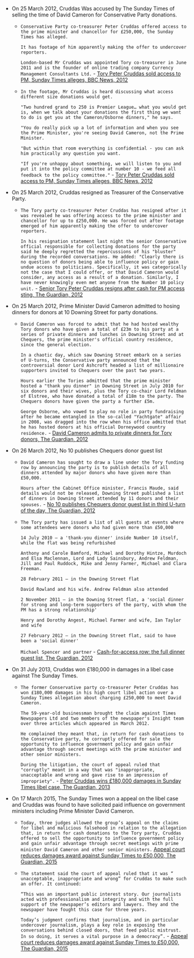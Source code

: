 - On 25 March 2012, Cruddas Was accused by The Sunday Times of selling the time of David Cameron for Conservative Party donations.
    - `Conservative Party co-treasurer Peter Cruddas offered access to the prime minister and chancellor for £250,000, the Sunday Times has alleged.`
      
      `It has footage of him apparently making the offer to undercover reporters.`
      
      `London-based Mr Cruddas was appointed Tory co-treasurer in June 2011 and is the founder of online trading company Currency Management Consultants Ltd.` - [Tory Peter Cruddas sold access to PM, Sunday Times alleges, BBC News, 2012](https://www.bbc.co.uk/news/uk-politics-17501618)
    - `In the footage, Mr Cruddas is heard discussing what access different size donations would get.`
      
      `"Two hundred grand to 250 is Premier League… what you would get is, when we talk about your donations the first thing we want to do is get you at the Cameron/Osborne dinners," he says.`
      
      `"You do really pick up a lot of information and when you see the Prime Minister, you're seeing David Cameron, not the Prime Minister.`
      
      `"But within that room everything is confidential - you can ask him practically any question you want.`
      
      `"If you're unhappy about something, we will listen to you and put it into the policy committee at number 10 - we feed all feedback to the policy committee."` - [Tory Peter Cruddas sold access to PM, Sunday Times alleges, BBC News, 2012](https://www.bbc.co.uk/news/uk-politics-17501618)    
- On 25 March 2012, Cruddas resigned as Treasurer of the Conservative Party.
    - `The Tory party co-treasurer Peter Cruddas has resigned after it was revealed he was offering access to the prime minister and chancellor for up to £250,000. He was forced out after footage emerged of him apparently making the offer to undercover reporters.`
      
      `In his resignation statement last night the senior Conservative official responsible for collecting donations for the party said he deeply regretted the repercussions of his "bluster" during the recorded conversations. He added: "Clearly there is no question of donors being able to influence policy or gain undue access to politicians. Specifically, it was categorically not the case that I could offer, or that David Cameron would consider, any access as a result of a donation. Similarly, I have never knowingly even met anyone from the Number 10 policy unit.` - [Senior Tory Peter Cruddas resigns after cash for PM access sting, The Guardian, 2012](https://www.theguardian.com/politics/2012/mar/25/peter-cruddas-resigns-cash-access)
- On 25 March 2012, Prime Minister David Cameron admitted to hosing dinners for donors at 10 Downing Street for party donations.
    - `David Cameron was forced to admit that he had hosted wealthy Tory donors who have given a total of £23m to his party at a series of private dinners and lunches in Downing Street and at Chequers, the prime minister's official country residence, since the general election.`
      
      `In a chaotic day, which saw Downing Street embark on a series of U-turns, the Conservative party announced that the controversial donor Lord Ashcroft headed a list of millionaire supporters invited to Chequers over the past two years.`
      
      `Hours earlier the Tories admitted that the prime minister hosted a "thank you dinner" in Downing Street in July 2010 for six donors and their wives, plus the Tory co-chair Lord Feldman of Elstree, who have donated a total of £18m to the party. The Chequers donors have given the party a further £5m.`
      
      `George Osborne, who vowed to play no role in party fundraising after he became entangled in the so-called "Yachtgate" affair in 2008, was dragged into the row when his office admitted that he has hosted donors at his official Dorneywood country residence.` - [David Cameron admits to private dinners for Tory donors, The Guardian, 2012](https://www.theguardian.com/politics/2012/mar/26/david-cameron-private-dinners-tory-donors)
- On 26 March 2012, No 10 publishes Chequers donor guest list
    - `David Cameron has sought to draw a line under the Tory funding row by announcing the party is to publish details of all dinners attended by major donors who have given more than £50,000.`
      
      `Hours after the Cabinet Office minister, Francis Maude, said details would not be released, Downing Street published a list of dinners in Downing Street attended by 11 donors and their spouses.` - [No 10 publishes Chequers donor guest list in third U-turn of the day, The Guardian, 2012](https://www.theguardian.com/politics/2012/mar/26/chequers-donor-guest-list)
    - `The Tory party has issued a list of all guests at events where some attendees were donors who had given more than £50,000`
      
      `14 July 2010 – a 'thank-you dinner' inside Number 10 itself, while the flat was being refurbished`
      
      `Anthony and Carole Bamford, Michael and Dorothy Hintze, Murdoch and Elsa Maclennan, Lord and Lady Sainsbury, Andrew Feldman, Jill and Paul Ruddock, Mike and Jenny Farmer, Michael and Clara Freeman.`
      
      `28 February 2011 – in the Downing Street flat`
      
      `David Rowland and his wife. Andrew Feldman also attended`
      
      `2 November 2011 – in the Downing Street flat, a 'social dinner for strong and long-term supporters of the party, with whom the PM has a strong relationship'`
      
      `Henry and Dorothy Angest, Michael Farmer and wife, Ian Taylor and wife`
      
      `27 February 2012 – in the Downing Street flat, said to have been a 'social dinner'`
      
      `Michael Spencer and partner` - [Cash-for-access row: the full dinner guest list, The Guardian, 2012](https://www.theguardian.com/politics/2012/mar/26/cash-for-access-dinner-guest-list)
- On 31 July 2013, Cruddas won £180,000 in damages in a libel case against The Sunday Times.
    - `The former Conservative party co-treasurer Peter Cruddas has won £180,000 damages in his high court libel action over a Sunday Times allegation about charging £250,000 to meet David Cameron.`
      
      `The 59-year-old businessman brought the claim against Times Newspapers Ltd and two members of the newspaper's Insight team over three articles which appeared in March 2012.`
      
      `He complained they meant that, in return for cash donations to the Conservative party, he corruptly offered for sale the opportunity to influence government policy and gain unfair advantage through secret meetings with the prime minister and other senior ministers.`
      
      `During the litigation, the court of appeal ruled that "corruptly" meant in a way that was "inappropriate, unacceptable and wrong and gave rise to an impression of impropriety".` - [Peter Cruddas wins £180,000 damages in Sunday Times libel case, The Guardian, 2013](https://www.theguardian.com/politics/2013/jul/31/peter-cruddas-damages-libel-sunday-times)
- On 17 March 2015, The Sunday Times won a appeal on the libel case and Cruddas was found to have solicited paid influence on government ministers including Prime Minister David Cameron.
    - `Today, three judges allowed the group’s appeal on the claims for libel and malicious falsehood in relation to the allegation that, in return for cash donations to the Tory party, Cruddas offered to sell the opportunity to influence government policy and gain unfair advantage through secret meetings with prime minister David Cameron and other senior ministers.` [Appeal court reduces damages award against Sunday Times to £50,000, The Guardian, 2015](https://www.theguardian.com/media/greenslade/2015/mar/17/appeal-court-reduces-damages-award-against-sunday-times-to-50000)
    - `The statement said the court of appeal ruled that it was “ unacceptable, inappropriate and wrong” for Cruddas to make such an offer. It continued:`
      
      `“This was an important public interest story. Our journalists acted with professionalism and integrity and with the full support of the newspaper’s editors and lawyers. They and the newspaper have fought this case for three years.`
      
      `Today’s judgment confirms that journalism, and in particular undercover journalism, plays a key role in exposing the conversations behind closed doors, that feed public mistrust. In so doing, it serves a vital purpose in a democracy”.` - [Appeal court reduces damages award against Sunday Times to £50,000, The Guardian, 2015](https://www.theguardian.com/media/greenslade/2015/mar/17/appeal-court-reduces-damages-award-against-sunday-times-to-50000)